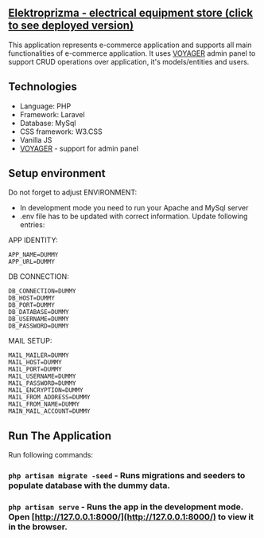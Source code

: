 ## [Elektroprizma - electrical equipment store (click to see deployed version)](https://elektroprizma.ba/)

This application represents e-commerce application and supports all main functionalities of e-commerce application. It uses [VOYAGER](https://voyager.devdojo.com/) admin panel to support CRUD operations over application, it's models/entities and users.

## Technologies 
- Language: PHP
- Framework: Laravel
- Database: MySql
- CSS framework: W3.CSS
- Vanilla JS 
- [VOYAGER](https://voyager.devdojo.com/) - support for admin panel

## Setup environment
Do not forget to adjust ENVIRONMENT:
- In development mode you need to run your Apache and MySql server
- .env file has to be updated with correct information. Update following entries: 

APP IDENTITY:
```
APP_NAME=DUMMY
APP_URL=DUMMY
```

DB CONNECTION:
```
DB_CONNECTION=DUMMY
DB_HOST=DUMMY
DB_PORT=DUMMY
DB_DATABASE=DUMMY
DB_USERNAME=DUMMY
DB_PASSWORD=DUMMY
```

MAIL SETUP:
```
MAIL_MAILER=DUMMY
MAIL_HOST=DUMMY
MAIL_PORT=DUMMY
MAIL_USERNAME=DUMMY
MAIL_PASSWORD=DUMMY
MAIL_ENCRYPTION=DUMMY
MAIL_FROM_ADDRESS=DUMMY
MAIL_FROM_NAME=DUMMY
MAIN_MAIL_ACCOUNT=DUMMY
```

## Run The Application
Run following commands:
### `php artisan migrate -seed` - Runs migrations and seeders to populate database with the dummy data. 
### `php artisan serve` - Runs the app in the development mode. Open [http://127.0.0.1:8000/](http://127.0.0.1:8000/) to view it in the browser.


